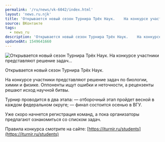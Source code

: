 ```yaml
---
permalink: '/ru/news/vk-6042/index.html'
layout: 'news.ru.njk'
title: 'Открывается новый сезон Турнира Трёх Наук.    На конкурсе участники представляют решение задач…'
source: ВКонтакте
tags:
  - news_ru
description: 'Открывается новый сезон Турнира Трёх Наук.    На конкурсе участники представляют решение задач…'
updatedAt: 1549641660
---
```

![Открывается новый сезон Турнира Трёх Наук.    На конкурсе участники представляют решение задач…](https://sun9-26.userapi.com/impf/c850520/v850520290/b3991/E3PFX7DZtaU.jpg?size=900x600&quality=96&proxy=1&sign=26bd7da2fe41478e9dd853f5cf0e70a9&c_uniq_tag=l-IbREHbJA0JOg540sldljgKJBW_nv3Y5OCC4o5bBws&type=album)

Открывается новый сезон Турнира Трёх Наук.

На конкурсе участники представляют решение задач по биологии, химии и физике. Оппоненты ищут ошибки и неточности, а рецензенты решают исход научной битвы.

Турнир проводится в два этапа:
— отборочный этап пройдет весной в каждом федеральном округе;
— финал состоится осенью в ВГУ.

Уже скоро начнется регистрация команд, а пока организаторы предлагают ознакомиться со списком задач.

Правила конкурса смотрите на сайте: [https://iturnir.ru/students](https://iturnir.ru/students)

